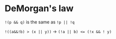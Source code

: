 # DeMorgan's law

`!(p && q)` is the same as `!p || !q`

`!((a&&!b) > (x || y))` -> `(!a || b) <= (!x && ! y)`